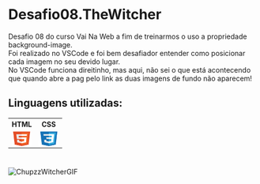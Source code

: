 # Desafio08.TheWitcher

Desafio 08 do curso Vai Na Web a fim de treinarmos o uso a propriedade background-image.<br>
Foi realizado no VSCode e foi bem desafiador entender como posicionar cada imagem no seu devido lugar.<br>
No VSCode funciona direitinho, mas aqui, não sei o que está acontecendo que quando abre a pag pelo link as duas imagens de fundo não aparecem!
<h2> Linguagens utilizadas: </h2>

<table>
<tr>
  <th> HTML </th>
  <th> CSS </th>
</tr>
<tr>
  <td> <img align="center" alt="HTML" height="30" width="40" src="https://raw.githubusercontent.com/devicons/devicon/master/icons/html5/html5-original.svg"> </td>
  <td> <img align="center" alt="CSS" height="30" width="40" src="https://raw.githubusercontent.com/devicons/devicon/master/icons/css3/css3-original.svg"> </td>
  </tr>
</table>

#
![ChupzzWitcherGIF](https://user-images.githubusercontent.com/102387476/167277229-d3b3ee25-5672-478b-bdb8-8ba742f51e31.gif)

